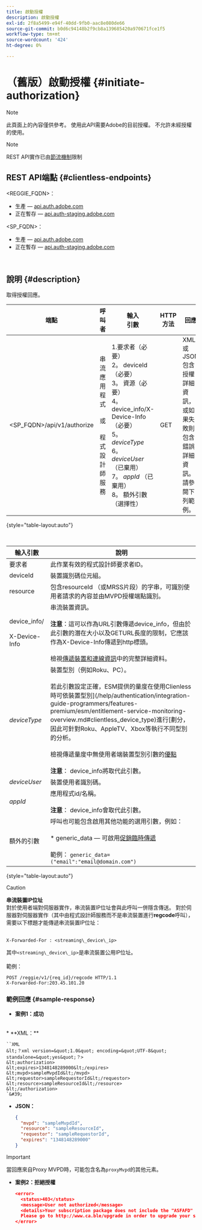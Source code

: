 ```yaml
---
title: 啟動授權
description: 啟動授權
exl-id: 2f8a5499-e94f-40dd-9fb0-aac8e080de66
source-git-commit: b0d6c94148b2f9cb8a139685420a970671fce1f5
workflow-type: tm+mt
source-wordcount: '424'
ht-degree: 0%

---
```


# （舊版）啟動授權 {#initiate-authorization}

>[!NOTE]
>
>此頁面上的內容僅供參考。 使用此API需要Adobe的目前授權。 不允許未經授權的使用。

>[!NOTE]
>
> REST API實作已由[節流機制](/help/authentication/integration-guide-programmers/throttling-mechanism.md)限制

## REST API端點 {#clientless-endpoints}

&lt;REGGIE_FQDN>：

* 生產 — [api.auth.adobe.com](http://api.auth.adobe.com/)
* 正在暫存 — [api.auth-staging.adobe.com](http://api.auth-staging.adobe.com/)

&lt;SP_FQDN>：

* 生產 — [api.auth.adobe.com](http://api.auth.adobe.com/)
* 正在暫存 — [api.auth-staging.adobe.com](http://api.auth-staging.adobe.com/)

</br>

## 說明 {#description}

取得授權回應。

| 端點 | 呼叫</br>者 | 輸入   </br>引數 | HTTP </br>方法 | 回應 | HTTP </br>回應 |
| --- | --- | --- | --- | --- | --- |
| &lt;SP_FQDN>/api/v1/authorize | 串流應用程式</br></br>或</br></br>程式設計師服務 | 1.要求者（必要）</br>2。  deviceId （必要）</br>3。  資源（必要）</br>4。  device_info/X-Device-Info （必要）</br>5。  _deviceType_</br> 6。  _deviceUser_ （已棄用）</br>7。  _appId_ （已棄用）</br>8。  額外引數（選擇性） | GET | XML或JSON包含授權詳細資訊，或如果失敗則包含錯誤詳細資訊。 請參閱下列範例。 | 200 — 成功</br>403 — 無成功 |

{style="table-layout:auto"}

</br>


| 輸入引數 | 說明 |
| --- | --- |
| 要求者 | 此作業有效的程式設計師要求者ID。 |
| deviceId | 裝置識別碼位元組。 |
| resource | 包含resourceId （或MRSS片段）的字串，可識別使用者請求的內容並由MVPD授權端點識別。 |
| device_info/</br></br>X-Device-Info | 串流裝置資訊。</br></br>**注意**：這可以作為URL引數傳遞device_info，但由於此引數的潛在大小以及GETURL長度的限制，它應該作為X-Device-Info傳遞到http標頭。 </br></br>檢視[傳遞裝置和連線資訊](/help/authentication/integration-guide-programmers/legacy/client-information/passing-client-information-device-connection-and-application.md)中的完整詳細資料。 |
| _deviceType_ | 裝置型別（例如Roku、PC）。</br></br>若此引數設定正確，ESM提供的量度在使用Clienless時可依裝置型別](/help/authentication/integration-guide-programmers/features-premium/esm/entitlement-service-monitoring-overview.md#clientless_device_type)進行[劃分，因此可針對Roku、AppleTV、Xbox等執行不同型別的分析。</br></br>檢視傳遞量度中無使用者端裝置型別引數的[優點&#x200B;](/help/authentication/integration-guide-programmers/legacy/notes-technical/benefits-of-using-the-clientless-devicetype-parameter-in-pass-metrics.md)</br></br>**注意**： device_info將取代此引數。 |
| _deviceUser_ | 裝置使用者識別碼。 |
| _appId_ | 應用程式id/名稱。 </br></br>**注意**： device_info會取代此引數。 |
| 額外的引數 | 呼叫也可能包含啟用其他功能的選用引數，例如：</br></br>* generic_data — 可啟用[促銷臨時傳遞](/help/authentication/integration-guide-programmers/features-premium/temporary-access/promotional-temp-pass.md)</br></br>範例： `generic_data=("email":"email@domain.com")` |

{style="table-layout:auto"}

>[!CAUTION]
>
>**串流裝置IP位址**</br>
>對於使用者端對伺服器實作，串流裝置IP位址會與此呼叫一併隱含傳送。  對於伺服器對伺服器實作（其中由程式設計師服務而不是串流裝置進行&#x200B;**regcode**&#x200B;呼叫），需要以下標題才能傳遞串流裝置IP位址： </br></br>
>
>```
>X-Forwarded-For : <streaming\_device\_ip>
>```
>
>其中`<streaming\_device\_ip>`是串流裝置公用IP位址。</br></br>
>範例：</br>
>
>```
>POST /reggie/v1/{req_id}/regcode HTTP/1.1
>X-Forwarded-For:203.45.101.20
>```
>


### 範例回應 {#sample-response}

* **案例1：成功**
</br>
  * **XML：**
  </br>

    ``XML
    &lt;？xml version=&quot;1.0&quot; encoding=&quot;UTF-8&quot; standalone=&quot;yes&quot;？>
    &lt;authorization>
    &lt;expires>1348148289000&lt;/expires>
    &lt;mvpd>sampleMvpdId&lt;/mvpd>
    &lt;requestor>sampleRequestorId&lt;/requestor>
    &lt;resource>sampleResourceId&lt;/resource>
    &lt;/authorization>
    `&#39;



* **JSON：**

  ```JSON
  {
    "mvpd": "sampleMvpdId",
    "resource": "sampleResourceId",
    "requestor": "sampleRequestorId",
    "expires": "1348148289000"
  }
  ```

>[!IMPORTANT]
>
>當回應來自Proxy MVPD時，可能包含名為`proxyMvpd`的其他元素。



* **案例2：拒絕授權**


  ```JSON
  <error>
    <status>403</status>
    <message>User not authorized</message>
    <details>Your subscription package does not include the "ASFAFD" channel.
    Please go to http://www.ca.ble/upgrade in order to upgrade your subscription.</details>
  </error>
  ```
